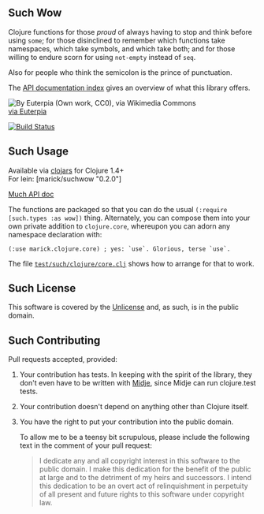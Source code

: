 ## Such Wow

Clojure functions for those *proud* of always having to stop and think
before using `some`; for those disinclined to remember which functions take
namespaces, which take symbols, and which take both; and for those willing to
endure scorn for using `not-empty` instead of `seq`.

Also for people
who think the semicolon is the prince of punctuation.

The [API documentation index](http://marick.github.io/suchwow) gives an overview of what this library offers.


![By Euterpia (Own work, CC0), via Wikimedia Commons](http://upload.wikimedia.org/wikipedia/commons/thumb/d/df/Doge_homemade_meme.jpg/256px-Doge_homemade_meme.jpg)     
[via Euterpia](http://commons.wikimedia.org/wiki/File:Doge_homemade_meme.jpg)

[![Build Status](https://travis-ci.org/marick/suchwow.png?branch=master)](https://travis-ci.org/marick/suchwow)

## Such Usage

Available via [clojars](http://clojars.org/search?q=suchwow) for Clojure 1.4+  
For lein: [marick/suchwow "0.2.0"]     

[Much API doc](http://marick.github.io/suchwow/)

The functions are packaged so that you can do the usual `(:require
[such.types :as wow])` thing. Alternately, you can compose them into
your own private addition to `clojure.core`, whereupon you can adorn
any namespace declaration with:

    (:use marick.clojure.core) ; yes: `use`. Glorious, terse `use`.

The file [`test/such/clojure/core.clj`](https://github.com/marick/suchwow/blob/master/test/such/clojure/core.clj) shows how to arrange for that to work.


## Such License

This software is covered by the [Unlicense](http://unlicense.org/)
and, as such, is in the public domain.

## Such Contributing

Pull requests accepted, provided:

1. Your contribution has tests. In keeping with the spirit of the library, they
   don't even have to be written with
   [Midje](https://github.com/marick/Midje), since Midje can run
   clojure.test tests.

2. Your contribution doesn't depend on anything other than Clojure itself.

3. You have the right to put your contribution into the public domain.

    To allow me to be a teensy bit scrupulous, please include the following text in
    the comment of your pull request:

    > I dedicate any and all copyright interest in this software to the
    > public domain. I make this dedication for the benefit of the public at
    > large and to the detriment of my heirs and successors. I intend this
    > dedication to be an overt act of relinquishment in perpetuity of all
    > present and future rights to this software under copyright law.

